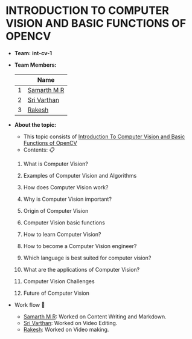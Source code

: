 # INTRODUCTION TO COMPUTER VISION AND BASIC FUNCTIONS OF OPENCV
- **Team:** **int-cv-1**
- **Team Members:**

     ||Name|
     |-|-|
     |1|[Samarth M R]()|
     |2|[Sri Varthan]()|
     |3|[Rakesh]()|

- **About the topic:** 
    - This topic consists of [Introduction To Computer Vision and Basic Functions of OpenCV]()
    - Contents: :clipboard:
    
    1. What is Computer Vision?

    2. Examples of Computer Vision and Algorithms

    3. How does Computer Vision work?

    4. Why is Computer Vision important?

    5. Origin of Computer Vision

    6. Computer Vision basic functions

    7. How to learn Computer Vision?

    8. How to become a Computer Vision engineer?

    9. Which language is best suited for computer vision?

    10. What are the applications of Computer Vision?

    11. Computer Vision Challenges

    12. Future of Computer Vision

- Work flow :bookmark_tabs:
    - [Samarth M R](): Worked on Content Writing and Markdown.
    - [Sri Varthan](): Worked on Video Editing.
    - [Rakesh](): Worked on Video making.



